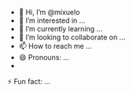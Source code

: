 - 👋 Hi, I’m @mixuelo
- 👀 I’m interested in ...
- 🌱 I’m currently learning ...
- 💞️ I’m looking to collaborate on ...
- 📫 How to reach me ...
- 😄 Pronouns: ...
-
 ⚡ Fun fact: ...

<!---
mixuelo/mixuelo is a ✨ special ✨ repository because its `README.md` (this file) appears on your GitHub profile.
You can click the Preview link to take a look at your changes.
--->
